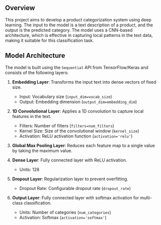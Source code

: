 ## Overview

This project aims to develop a product categorization system using deep learning. The input to the model is a text description of a product, and the output is the predicted category. The model uses a CNN-based architecture, which is effective in capturing local patterns in the text data, making it suitable for this classification task.

## Model Architecture

The model is built using the `Sequential` API from TensorFlow/Keras and consists of the following layers:

1. **Embedding Layer**: Transforms the input text into dense vectors of fixed size.
   - Input: Vocabulary size (`input_dim=vocab_size`)
   - Output: Embedding dimension (`output_dim=embedding_dim`)
   
2. **1D Convolutional Layer**: Applies a 1D convolution to capture local features in the text.
   - Filters: Number of filters (`filters=num_filters`)
   - Kernel Size: Size of the convolutional window (`kernel_size`)
   - Activation: ReLU activation function (`activation='relu'`)

3. **Global Max Pooling Layer**: Reduces each feature map to a single value by taking the maximum value.

4. **Dense Layer**: Fully connected layer with ReLU activation.
   - Units: 128
   
5. **Dropout Layer**: Regularization layer to prevent overfitting.
   - Dropout Rate: Configurable dropout rate (`dropout_rate`)

6. **Output Layer**: Fully connected layer with softmax activation for multi-class classification.
   - Units: Number of categories (`num_categories`)
   - Activation: Softmax (`activation='softmax'`)
